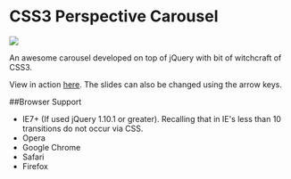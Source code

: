 CSS3 Perspective Carousel
=========================

![](https://raw.github.com/pinceladasdaweb/CSS3-Perspective-Carousel/master/assets/img/carousel.jpg)

An awesome carousel developed on top of jQuery with bit of witchcraft of CSS3.

View in action [here](http://www.pinceladasdaweb.com.br/blog/uploads/css3-perspective-carousel/). The slides can also be changed using the arrow keys.

##Browser Support

* IE7+ (If used jQuery 1.10.1 or greater). Recalling that in IE's less than 10 transitions do not occur via CSS.
* Opera
* Google Chrome
* Safari
* Firefox
